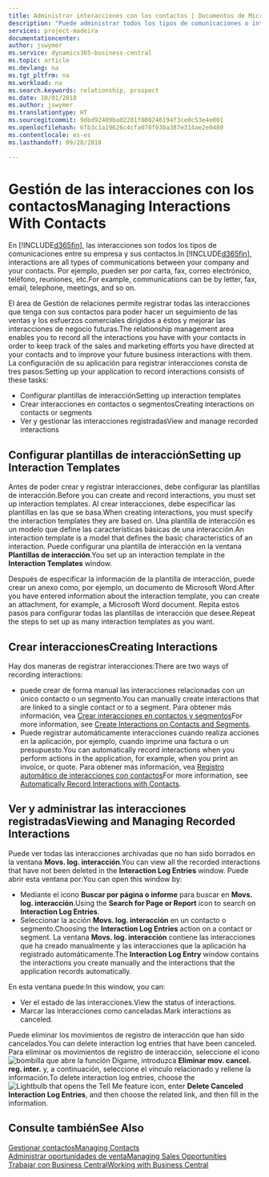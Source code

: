 ```yaml
---
title: Administrar interacciones con los contactos | Documentos de Microsoft
description: "Puede administrar todos los tipos de comunicaciones o interacciones entre su empresa y sus contactos; por ejemplo, cartas, llamadas de teléfono, reuniones, etc."
services: project-madeira
documentationcenter: 
author: jswymer
ms.service: dynamics365-business-central
ms.topic: article
ms.devlang: na
ms.tgt_pltfrm: na
ms.workload: na
ms.search.keywords: relationship, prospect
ms.date: 10/01/2018
ms.author: jswymer
ms.translationtype: HT
ms.sourcegitcommit: 9dbd92409ba02281f008246194f3ce0c53e4e001
ms.openlocfilehash: 6fb3c1a19626c4cfa078f030a387e314ae2e0480
ms.contentlocale: es-es
ms.lasthandoff: 09/28/2018

---
```

# <a name="managing-interactions-with-contacts"></a><span data-ttu-id="45980-103">Gestión de las interacciones con los contactos</span><span class="sxs-lookup"><span data-stu-id="45980-103">Managing Interactions With Contacts</span></span>
<span data-ttu-id="45980-104">En [!INCLUDE[d365fin](includes/d365fin_md.md)], las interacciones son todos los tipos de comunicaciones entre su empresa y sus contactos.</span><span class="sxs-lookup"><span data-stu-id="45980-104">In [!INCLUDE[d365fin](includes/d365fin_md.md)], interactions are all types of communications between your company and your contacts.</span></span> <span data-ttu-id="45980-105">Por ejemplo, pueden ser por carta, fax, correo electrónico, teléfono, reuniones, etc.</span><span class="sxs-lookup"><span data-stu-id="45980-105">For example, communications can be by letter, fax, email, telephone, meetings, and so on.</span></span>

<span data-ttu-id="45980-106">El área de Gestión de relaciones permite registrar todas las interacciones que tenga con sus contactos para poder hacer un seguimiento de las ventas y los esfuerzos comerciales dirigidos a éstos y mejorar las interacciones de negocio futuras.</span><span class="sxs-lookup"><span data-stu-id="45980-106">The relationship management area enables you to record all the interactions you have with your contacts in order to keep track of the sales and marketing efforts you have directed at your contacts and to improve your future business interactions with them.</span></span> <span data-ttu-id="45980-107">La configuración de su aplicación para registrar interacciones consta de tres pasos:</span><span class="sxs-lookup"><span data-stu-id="45980-107">Setting up your application to record interactions consists of these tasks:</span></span>

* <span data-ttu-id="45980-108">Configurar plantillas de interacción</span><span class="sxs-lookup"><span data-stu-id="45980-108">Setting up interaction templates</span></span>  
* <span data-ttu-id="45980-109">Crear interacciones en contactos o segmentos</span><span class="sxs-lookup"><span data-stu-id="45980-109">Creating interactions on contacts or segments</span></span>  
* <span data-ttu-id="45980-110">Ver y gestionar las interacciones registradas</span><span class="sxs-lookup"><span data-stu-id="45980-110">View and manage recorded interactions</span></span>  

##  <a name="setting-up-interaction-templates"></a><span data-ttu-id="45980-111">Configurar plantillas de interacción</span><span class="sxs-lookup"><span data-stu-id="45980-111">Setting up Interaction Templates</span></span>
<span data-ttu-id="45980-112">Antes de poder crear y registrar interacciones, debe configurar las plantillas de interacción.</span><span class="sxs-lookup"><span data-stu-id="45980-112">Before you can create and record interactions, you must set up interaction templates.</span></span> <span data-ttu-id="45980-113">Al crear interacciones, debe especificar las plantillas en las que se basa.</span><span class="sxs-lookup"><span data-stu-id="45980-113">When creating interactions, you must specify the interaction templates they are based on.</span></span> <span data-ttu-id="45980-114">Una plantilla de interacción es un modelo que define las características básicas de una interacción.</span><span class="sxs-lookup"><span data-stu-id="45980-114">An interaction template is a model that defines the basic characteristics of an interaction.</span></span>
<span data-ttu-id="45980-115">Puede configurar una plantilla de interacción en la ventana **Plantillas de interacción**.</span><span class="sxs-lookup"><span data-stu-id="45980-115">You set up an interaction template in the **Interaction Templates** window.</span></span>

<span data-ttu-id="45980-116">Después de especificar la información de la plantilla de interacción, puede crear un anexo como, por ejemplo, un documento de Microsoft Word.</span><span class="sxs-lookup"><span data-stu-id="45980-116">After you have entered information about the interaction template, you can create an attachment, for example, a Microsoft Word document.</span></span> <span data-ttu-id="45980-117">Repita estos pasos para configurar todas las plantillas de interacción que desee.</span><span class="sxs-lookup"><span data-stu-id="45980-117">Repeat the steps to set up as many interaction templates as you want.</span></span>  

## <a name="creating-interactions"></a><span data-ttu-id="45980-118">Crear interacciones</span><span class="sxs-lookup"><span data-stu-id="45980-118">Creating Interactions</span></span>
<span data-ttu-id="45980-119">Hay dos maneras de registrar interacciones:</span><span class="sxs-lookup"><span data-stu-id="45980-119">There are two ways of recording interactions:</span></span>

* <span data-ttu-id="45980-120">puede crear de forma manual las interacciones relacionadas con un único contacto o un segmento.</span><span class="sxs-lookup"><span data-stu-id="45980-120">You can manually create interactions that are linked to a single contact or to a segment.</span></span> <span data-ttu-id="45980-121">Para obtener más información, vea [Crear interacciones en contactos y segmentos](marketing-how-create-interactions.md)</span><span class="sxs-lookup"><span data-stu-id="45980-121">For more information, see [Create Interactions on Contacts and Segments](marketing-how-create-interactions.md).</span></span>  
* <span data-ttu-id="45980-122">Puede registrar automáticamente interacciones cuando realiza acciones en la aplicación, por ejemplo, cuando imprime una factura o un presupuesto.</span><span class="sxs-lookup"><span data-stu-id="45980-122">You can automatically record interactions when you perform actions in the application, for example, when you print an invoice, or quote.</span></span> <span data-ttu-id="45980-123">Para obtener más información, vea [Registro automático de interacciones con contactos](marketing-auto-record-interactions.md)</span><span class="sxs-lookup"><span data-stu-id="45980-123">For more information, see [Automatically Record Interactions with Contacts](marketing-auto-record-interactions.md).</span></span>

## <a name="viewing-and-managing-recorded-interactions"></a><span data-ttu-id="45980-124">Ver y administrar las interacciones registradas</span><span class="sxs-lookup"><span data-stu-id="45980-124">Viewing and Managing Recorded Interactions</span></span>
<span data-ttu-id="45980-125">Puede ver todas las interacciones archivadas que no han sido borrados en la ventana **Movs. log. interacción**.</span><span class="sxs-lookup"><span data-stu-id="45980-125">You can view all the recorded interactions that have not been deleted in the **Interaction Log Entries** window.</span></span> <span data-ttu-id="45980-126">Puede abrir esta ventana por:</span><span class="sxs-lookup"><span data-stu-id="45980-126">You can open this window by:</span></span>

* <span data-ttu-id="45980-127">Mediante el icono **Buscar por página o informe** para buscar en **Movs. log. interacción**.</span><span class="sxs-lookup"><span data-stu-id="45980-127">Using the **Search for Page or Report** icon to search on **Interaction Log Entries**.</span></span>
* <span data-ttu-id="45980-128">Seleccionar la acción **Movs. log. interacción** en un contacto o segmento.</span><span class="sxs-lookup"><span data-stu-id="45980-128">Choosing the **Interaction Log Entries** action on a contact or segment.</span></span>
  <span data-ttu-id="45980-129">La ventana **Movs. log. interacción** contiene las interacciones que ha creado manualmente y las interacciones que la aplicación ha registrado automáticamente.</span><span class="sxs-lookup"><span data-stu-id="45980-129">The **Interaction Log Entry** window contains the interactions you create manually and the interactions that the application records automatically.</span></span>

<span data-ttu-id="45980-130">En esta ventana puede:</span><span class="sxs-lookup"><span data-stu-id="45980-130">In this window, you can:</span></span>

* <span data-ttu-id="45980-131">Ver el estado de las interacciones.</span><span class="sxs-lookup"><span data-stu-id="45980-131">View the status of interactions.</span></span>
* <span data-ttu-id="45980-132">Marcar las interacciones como canceladas.</span><span class="sxs-lookup"><span data-stu-id="45980-132">Mark interactions as canceled.</span></span>

<span data-ttu-id="45980-133">Puede eliminar los movimientos de registro de interacción que han sido cancelados.</span><span class="sxs-lookup"><span data-stu-id="45980-133">You can delete interaction log entries that have been canceled.</span></span> <span data-ttu-id="45980-134">Para eliminar os movimientos de registro de interacción, seleccione el icono ![bombilla que abre la función Dígame](media/ui-search/search_small.png "Dígame que desea hacer"), introduzca **Eliminar mov. cancel. reg. inter.** y, a continuación, seleccione el vínculo relacionado y rellene la información.</span><span class="sxs-lookup"><span data-stu-id="45980-134">To delete interaction log entries, choose the ![Lightbulb that opens the Tell Me feature](media/ui-search/search_small.png "Tell me what you want to do") icon, enter **Delete Canceled Interaction Log Entries**, and then choose the related link, and then fill in the information.</span></span>

## <a name="see-also"></a><span data-ttu-id="45980-135">Consulte también</span><span class="sxs-lookup"><span data-stu-id="45980-135">See Also</span></span>
[<span data-ttu-id="45980-136">Gestionar contactos</span><span class="sxs-lookup"><span data-stu-id="45980-136">Managing Contacts</span></span>](marketing-contacts.md)  
[<span data-ttu-id="45980-137">Administrar oportunidades de venta</span><span class="sxs-lookup"><span data-stu-id="45980-137">Managing Sales Opportunities</span></span>](marketing-manage-sales-opportunities.md)  
[<span data-ttu-id="45980-138">Trabajar con Business Central</span><span class="sxs-lookup"><span data-stu-id="45980-138">Working with Business Central</span></span>](ui-work-product.md)  

